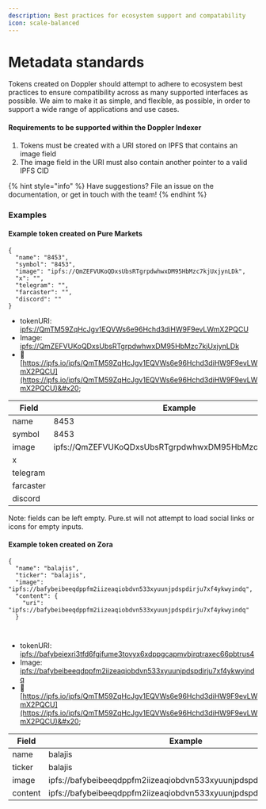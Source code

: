 ```yaml
---
description: Best practices for ecosystem support and compatability
icon: scale-balanced
---
```


# Metadata standards

Tokens created on Doppler should attempt to adhere to ecosystem best practices to ensure compatibility across as many supported interfaces as possible. We aim to make it as simple, and flexible, as possible, in order to support a wide range of applications and use cases.&#x20;

#### Requirements to be supported within the Doppler Indexer

1. Tokens must be created with a URI stored on IPFS that contains an image field
2. The image field in the URI must also contain another pointer to a valid IPFS CID&#x20;

{% hint style="info" %}
Have suggestions? File an issue on the documentation, or get in touch with the team!
{% endhint %}

### Examples

#### Example token created on Pure Markets

```
{
  "name": "8453",
  "symbol": "8453",
  "image": "ipfs://QmZEFVUKoQDxsUbsRTgrpdwhwxDM95HbMzc7kjUxjynLDk",
  "x": "",
  "telegram": "",
  "farcaster": "",
  "discord": ""
}
```

* tokenURI: [ipfs://QmTM59ZqHcJgv1EQVWs6e96Hchd3diHW9F9evLWmX2PQCU](ipfs://QmTM59ZqHcJgv1EQVWs6e96Hchd3diHW9F9evLWmX2PQCU)
* Image: [ipfs://QmZEFVUKoQDxsUbsRTgrpdwhwxDM95HbMzc7kjUxjynLDk](ipfs://QmZEFVUKoQDxsUbsRTgrpdwhwxDM95HbMzc7kjUxjynLDk)&#x20;
* :link: [https://ipfs.io/ipfs/QmTM59ZqHcJgv1EQVWs6e96Hchd3diHW9F9evLWmX2PQCU](https://ipfs.io/ipfs/QmTM59ZqHcJgv1EQVWs6e96Hchd3diHW9F9evLWmX2PQCU)&#x20;

| Field     | Example                                               |
| --------- | ----------------------------------------------------- |
| name      | 8453                                                  |
| symbol    | 8453                                                  |
| image     | ipfs://QmZEFVUKoQDxsUbsRTgrpdwhwxDM95HbMzc7kjUxjynLDk |
| x         |                                                       |
| telegram  |                                                       |
| farcaster |                                                       |
| discord   |                                                       |

Note: fields can be left empty. Pure.st will not attempt to load social links or icons for empty inputs.&#x20;

#### Example token created on Zora

<pre><code>{
  "name": "balajis",
  "ticker": "balajis",
  "image": "ipfs://bafybeibeeqdppfm2iizeaqiobdvn533xyuunjpdspdirju7xf4ykwyindq",
  "content": {
    "uri": "ipfs://bafybeibeeqdppfm2iizeaqiobdvn533xyuunjpdspdirju7xf4ykwyindq"
  }

<strong>
</strong></code></pre>

* tokenURI: [ipfs://bafybeiexri3tfd6fgjfume3tovyx6xdppgcapmvbjrqtraxec66pbtrus4](ipfs://bafybeiexri3tfd6fgjfume3tovyx6xdppgcapmvbjrqtraxec66pbtrus4)
* Image: [ipfs://bafybeibeeqdppfm2iizeaqiobdvn533xyuunjpdspdirju7xf4ykwyindq](ipfs://bafybeibeeqdppfm2iizeaqiobdvn533xyuunjpdspdirju7xf4ykwyindq)
* :link: [https://ipfs.io/ipfs/QmTM59ZqHcJgv1EQVWs6e96Hchd3diHW9F9evLWmX2PQCU](https://ipfs.io/ipfs/QmTM59ZqHcJgv1EQVWs6e96Hchd3diHW9F9evLWmX2PQCU)&#x20;

| Field   | Example                                                            |
| ------- | ------------------------------------------------------------------ |
| name    | balajis                                                            |
| ticker  | balajis                                                            |
| image   | ipfs://bafybeibeeqdppfm2iizeaqiobdvn533xyuunjpdspdirju7xf4ykwyindq |
| content | ipfs://bafybeibeeqdppfm2iizeaqiobdvn533xyuunjpdspdirju7xf4ykwyindq |

